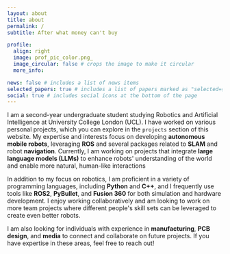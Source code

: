 ```yaml
---
layout: about
title: about
permalink: /
subtitle: After what money can't buy

profile:
  align: right
  image: prof_pic_color.png_
  image_circular: false # crops the image to make it circular
  more_info:

news: false # includes a list of news items
selected_papers: true # includes a list of papers marked as "selected={true}"
social: true # includes social icons at the bottom of the page
---
```


I am a second-year undergraduate student studying Robotics and Artificial Intelligence at University College London (UCL). I have worked on various personal projects, which you can explore in the `projects` section of this website. My expertise and interests focus on developing **autonomous mobile robots**, leveraging **ROS** and several packages related to **SLAM** and robot **navigation**. Currently, I am working on projects that integrate **large language models (LLMs)** to enhance robots' understanding of the world and enable more natural, human-like interactions


In addition to my focus on robotics, I am proficient in a variety of programming languages, including **Python** and **C++**, and I frequently use tools like **ROS2**, **PyBullet**, and **Fusion 360** for both simulation and hardware development. I enjoy working collaboratively and am looking to work on more team projects where different people's skill sets can be leveraged to create even better robots.

I am also looking for individuals with experience in **manufacturing**, **PCB design**, and **media** to connect and collaborate on future projects. If you have expertise in these areas, feel free to reach out!
